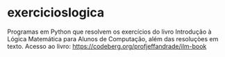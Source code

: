 # exercicioslogica
Programas em Python que resolvem os exercícios do livro Introdução à Lógica Matemática para Alunos de Computação, além das resoluçòes em texto.
Acesso ao livro: https://codeberg.org/profjeffandrade/ilm-book
